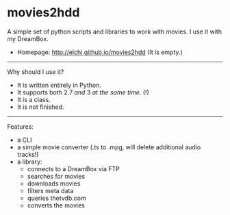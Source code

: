movies2hdd
==========

A simple set of python scripts and libraries to work with movies. I use it with my DreamBox.

* Homepage: http://elchi.github.io/movies2hdd (It is empty.)

----------------------------------------------------------------------------

Why should I use it?

* It is written entirely in Python.
* It supports both 2.7 _and_ 3 _at the same time_. (!)
* It is a class.
* It is not finished.

----------------------------------------------------------------------------

Features:

* a CLI
* a simple movie converter (.ts to .mpg, will delete additional audio tracks!)
* a library:
	* connects to a DreamBox via FTP
	* searches for movies
	* downloads movies
	* filters meta data
	* queries thetvdb.com
	* converts the movies
